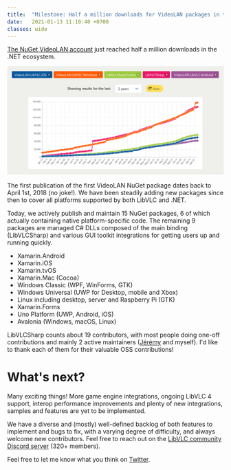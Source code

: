 ```yaml
---
title:  "Milestone: Half a million downloads for VideoLAN packages in the .NET ecosystem"
date:   2021-01-13 11:10:40 +0700
classes: wide
---
```


[The NuGet VideoLAN account](https://www.nuget.org/profiles/videolan) just reached half a million downloads in the .NET ecosystem. 

<p align="center">
    <a href="https://nugettrends.com/packages?months=24&ids=VideoLAN.LibVLC.Windows&ids=LibVLCSharp&ids=LibVLCSharp.Forms&ids=VideoLAN.LibVLC.iOS&ids=VideoLAN.LibVLC.Android"><img src="/assets/nugettrends.png"/></a>
</p>

The first publication of the first VideoLAN NuGet package dates back to April 1st, 2018 (no joke!). We have been steadily adding new packages since then to cover all platforms supported by both LibVLC and .NET.

Today, we actively publish and maintain 15 NuGet packages, 6 of which  actually containing native platform-specific code. The remaining 9 packages are managed C# DLLs composed of the main binding (LibVLCSharp) and various GUI toolkit integrations for getting users up and running quickly.

- Xamarin.Android
- Xamarin.iOS
- Xamarin.tvOS
- Xamarin.Mac (Cocoa)
- Windows Classic (WPF, WinForms, GTK)
- Windows Universal (UWP for Desktop, mobile and Xbox)
- Linux including desktop, server and Raspberry Pi (GTK)
- Xamarin.Forms
- Uno Platform (UWP, Android, iOS)
- Avalonia (Windows, macOS, Linux)

LibVLCSharp counts about 19 contributors, with most people doing one-off contributions and mainly 2 active maintainers ([Jérémy](https://github.com/jeremyVignelles) and myself). I'd like to thank each of them for their valuable OSS contributions!

# What's next?

Many exciting things! More game engine integrations, ongoing LibVLC 4 support, interop performance improvements and plenty of new integrations, samples and features are yet to be implemented.

We have a diverse and (mostly) well-defined backlog of both features to implement and bugs to fix, with a varying degree of difficulty, and always welcome new contributors. Feel free to reach out on the [LibVLC community Discord server](https://discord.gg/3h3K3JF) (320+ members).

Feel free to let me know what you think on [Twitter](https://twitter.com/martz2804).
